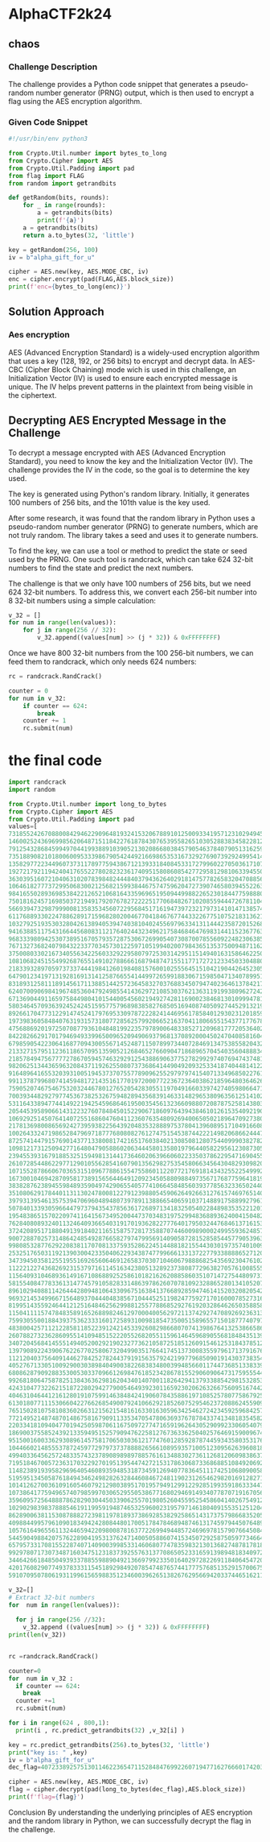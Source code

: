 # AlphaCTF2k24
## chaos
### Challenge Description

The challenge provides a Python code snippet that generates a pseudo-random number generator (PRNG) output, which is then used to encrypt a flag using the AES encryption algorithm. 

### Given Code Snippet

```python
#!/usr/bin/env python3

from Crypto.Util.number import bytes_to_long
from Crypto.Cipher import AES
from Crypto.Util.Padding import pad
from flag import FLAG
from random import getrandbits 

def getRandom(bits, rounds):
    for _ in range(rounds):
        a = getrandbits(bits)
        print(f'{a}')
    a = getrandbits(bits)
    return a.to_bytes(32, 'little')

key = getRandom(256, 100)
iv = b"alpha_gift_for_u"

cipher = AES.new(key, AES.MODE_CBC, iv)
enc = cipher.encrypt(pad(FLAG,AES.block_size))
print(f'enc={bytes_to_long(enc)}')

```

## Solution Approach
### Aes encryption 
AES (Advanced Encryption Standard) is a widely-used encryption algorithm that uses a key (128, 192, or 256 bits) to encrypt and decrypt data. In AES-CBC (Cipher Block Chaining) mode wich is used in this challenge, an Initialization Vector (IV) is used to ensure each encrypted message is unique. The IV helps prevent patterns in the plaintext from being visible in the ciphertext.

## Decrypting AES Encrypted Message in the Challenge

To decrypt a message encrypted with AES (Advanced Encryption Standard), you need to know the key and the Initialization Vector (IV). The challenge provides the IV in the code, so the goal is to determine the key used.

The key is generated using Python's random library. Initially, it generates 100 numbers of 256 bits, and the 101th value is the key used.

After some research, it was found that the random library in Python uses a pseudo-random number generator (PRNG) to generate numbers, which are not truly random. The library takes a seed and uses it to generate numbers.

To find the key, we can use a tool or method to predict the state or seed used by the PRNG. One such tool is randcrack, which can take 624 32-bit numbers to find the state and predict the next numbers.

The challenge is that we only have 100 numbers of 256 bits, but we need 624 32-bit numbers. To address this, we convert each 256-bit number into 8 32-bit numbers using a simple calculation:

```python
v_32 = []
for num in range(len(values)):
    for j in range(256 // 32):
        v_32.append((values[num] >> (j * 32)) & 0xFFFFFFFF)
```

Once we have 800 32-bit numbers from the 100 256-bit numbers, we can feed them to randcrack, which only needs 624 numbers:

```python
rc = randcrack.RandCrack()

counter = 0
for num in v_32:
    if counter == 624:
        break
    counter += 1
    rc.submit(num)
```

# the final code
``` python
import randcrack
import random

from Crypto.Util.number import long_to_bytes
from Crypto.Cipher import AES
from Crypto.Util.Padding import pad
values=[
73185524267088008429462290964819324153206788910125009334195712310294945767838,
14600252436969985620648715118422761878430765395582651030528838345822812921502,
79125432868459949704419938891039052130208668038457905463784079051316259169562,
73518890821018006009533398679054244921669865353167329276907392924995414839747,
13582977223449607373117897759438671213933184084533172799602270503617107805116,
19272179211942404176552278028232361740951580860854277295812981063394550528790,
36303951607210406310207839848244484037943626402918147577826583204708856563176,
106461827773729950683002125682159938446757475962047273907465803945522639721329,
98416550289369853842212652106816433596965195094499882265230184477598880016402,
75018162457169850372194917920767827222251770684826710208559444726781104557014,
56693947329879990081358353456072295684517161947397232179731410147138574235524,
61176889330224788628917159682802004677041846767744332267751075218313621475324,
103279251935303280426138940539474038104024556979633413114442358720152687212870,
94163885117543166445680831121764024432349621758468464769831441152367763185166,
96833398094253073895167057935728753067269905407308700785560922482306385683593,
76713273682407984322337703457301225971051994020079843651353750094871162606234,
37500803302167340556342256033292295807972530314295115149401631586462250742389,
108106824515549926876551491027886661687948747155117717272123345033048807584701,
21833932897059737337444198412601984081576001025556451510421904426452305702108,
6479012341971319281691314125876655414499726599188306715985047134078995102659,
83189312581118914561711388514425723645832703768834507947402364613784217598267,
6240700906984196748536047924985541436297210853037621363119199380962724245692,
67136904491165975844980410154400545602194927428116900238468130109994781725835,
58034645709363924524245159577579689838582768505169408740509274452913219434588,
89266170477312291474524179769533097872228241446956178584012930231201859651162,
19739836058484076319315731807728562579920665216370411806655154377177678936205,
47568869201972507087793610484819922357978900648338527120968177720536402684702,
84228266291701794694933996500965209490693796813708920004502470408581604541004,
67985905422306416877094300556714524871150789973440728469134753855820432124841,
21332715795112361186570951359052126846527660904718689657045403560488834680266,
21857849475677772786705945746329291254388690637752782992974076947437481832850,
98206251344365963208437119262550807373686414490492093253341874044814122952836,
9164896416553203931005194537370755778909625529797974154071334968502276158059,
99113787996807414594817214351617701972000772236723640386218596480364626188733,
75905207467546753203244678012765205428305511970491660339742740598066471624633,
70039344829279774536738253267594828943568391463314829653809635612514102831941,
53116433894774414922194254596864619500354561323660988072087875258143803616618,
20544539589066143122327607848450152290671860976439438461012615354092190828219,
106929251450764140725516860476041123607635480926940065050218964709273801066452,
21781369800865692427395938225643920483532888975378041396089517104916608768966,
100264332471986528479697187776808082761274751545387442221498206866244473731929,
87257414479157690143771338008174216517603840213085081280754409990382782950468,
10981217312509427716480479058860206344458013580197964405822956123087305982759,
23945539316791885325159498131441736460206396606022335037862295471690455618154,
26107285448622977129010556285416079013562982753545806634564304829309820080129,
107155287866067036531510967788615547558601122077217691814343255225499920614744,
1673001046942870958173891565644649120923450588098849735671768775964181944491,
3838287623894559848935904974290655405774106645848560393778563233650244004723,
35108062917844011311302478008122791239880545906264926631276157469765140896097,
39793139546135753947069604894807397891138866540659103714889175889927961177835,
50784013393059664479737943543785636172689713418325054022848983535221201904122,
19548386515702209741164156734952004473703483197529948368893624004150482490173,
76284080893240113246409366540319170193628227776401795032447684613716153907781,
3724208951718804913918402116515875728173588707446009890002499559362485704591,
90072887025731486424854928766582797479956914090587281528585445779053963944315,
99808532877629220838117070813375935286224514488182155443030197357401009109114,
25325176503119213903004233504062293438747799666133137227793388886527120283189,
34739450358125519551692656064691265837030710460679888682543569230476102260579,
112221227436826923153797161145163423805132892373808772963827057610085550737047,
115640931046893614916710868892525861018216262088586035107147275448097317151919,
58155408477833613147745791058283314863978626070781092328865280134105207111295,
89610294088114264442809481064330967516384137668928594746141520320820542359368,
96932145349966715648937044404838567104445251198247759271701600078527316982676,
81995143559246441212516484625629988125577886852927619203286462650358858799397,
115041111574784835891652688982461297000400562972113742927470892692363135886623,
7599305500188439375362333160172589310098185473500515896557150187774079786705,
48380042571121228581185223912421453392608298668070741398676413253866586326896,
26078827323628609551410948515222055268205511596146459689055681848435139680533,
34072045684145551494052002921902327736210587251851260915461253184378512262160,
13979089224390676226770258067320499035176641745137300835597961713791676162340,
112120403756409144627842527824437919156357924219977968509019143037383541211563,
40527671330510092900303898404900382268383480039948566011744736851338339730787,
68086287909288353005303370966126984761852342867815529060906473175955544903733,
99268180647587825138436362981620434014070011826429413793388542981532853408782,
42431047732262151872280294277900546493923011659230206263266756095167442899344,
4046310464412161280191075991463848424190607843588619710852578077586792576693,
61301807711153066042276626854900792410662921852607529546237208862455909974593,
76515028107581083602663121562154816163301630596342546272423459259684257041160,
77214952148748701486758167909113353470547806369376787843374134818354582816399,
2203341810940477019425059870611675097277471659196264305290992330605407986760,
18690037558524392133594951525790947622581276736336250402576469159009674296391,
95150016003362930896145758170650303612177476012859287874459343580353176737869,
104466021485553787245977297973737888826566108959357100512309562639608186064890,
4994033645625724833574323789089898978857616134883027361126812060983863702633,
71951846700572363170322927019513954474272153178630687336868851084920692496759,
114823891939582969640546089359485318734591269407783645111742510680900582434371,
51959513450587618494346249828263284460846724811902312654629820169128271457070,
101412627003610916054607921298038951701957949129912292851993591863334479734683,
107386417759496574079859970306529550538677168029469149340778707191670568916260,
35960957256488878628290304450339062557019805260455952545860414026754912832155,
102902983983788854619119959194874653259600231957971461804091553512512042474948,
86289006381153087888272398119781893738692853829258651431737579866835205842790,
40988449957961090183494242808448017005178478468948746131745979445076489334058,
105761649655611324465942209800878163772269949448572469697815790766450843664061,
54459049884207576228904195313762471400505886074153450729258750597734664855085,
65795733170815522874071409003998533146068077478359832130136827487817818503932,
99297807173073487160347512318373925576313770865052331659139894818340972000220,
34464266184850493933788559889049213669799233501640297282269118406454720972575,
42017608290774937833311545189298492078547487657441777576851352915700675077829,
5910709507806193119961565988351234600396265138267629566942033744651621109361]

v_32=[]
# Extract 32-bit numbers
for  num in range(len(values)):
    
  for j in range(256 //32):
    v_32.append ((values[num] >> (j * 32)) & 0xFFFFFFFF)
print(len(v_32))


rc =randcrack.RandCrack()

counter=0
for  num in v_32 :
  if counter == 624:
    break
  counter +=1
  rc.submit(num)

for i in range(624 , 800,1):
  print(i , rc.predict_getrandbits(32) ,v_32[i] )  

key = rc.predict_getrandbits(256).to_bytes(32, 'little')
print("key is: " ,key)
iv = b"alpha_gift_for_u"
dec_flag=407233892575130114622365471152848476992260719477162766601742037494600998779015057202013660718343213377246033388142835468677928608741241395870321712036437

cipher = AES.new(key, AES.MODE_CBC, iv)
flag = cipher.decrypt(pad(long_to_bytes(dec_flag),AES.block_size))
print(f'flag={flag}')
```

Conclusion
By understanding the underlying principles of AES encryption and the random library in Python, we can successfully decrypt the flag in the challenge.
